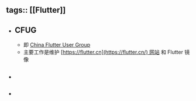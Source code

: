 tags:: [[Flutter]]
---

- ## CFUG
	- 即 [China Flutter User Group](https://github.com/cfug)
	- 主要工作是维护 [https://flutter.cn](https://flutter.cn/) 网站 和 Flutter 镜像
- ##
-